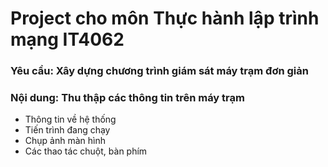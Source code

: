 # Project cho môn Thực hành lập trình mạng IT4062
### Yêu cầu: Xây dựng chương trình giám sát máy trạm đơn giản
### Nội dung: Thu thập các thông tin trên máy trạm 
* Thông tin về hệ thống
* Tiến trình đang chạy
* Chụp ảnh màn hình
* Các thao tác chuột, bàn phím
